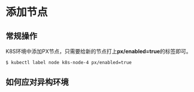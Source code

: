 # 添加节点

## 常规操作

K8S环境中添加PX节点，只需要给新的节点打上**px/enabled=true**的标签即可。

```text
$ kubectl label node k8s-node-4 px/enabled=true
```

## 如何应对异构环境





